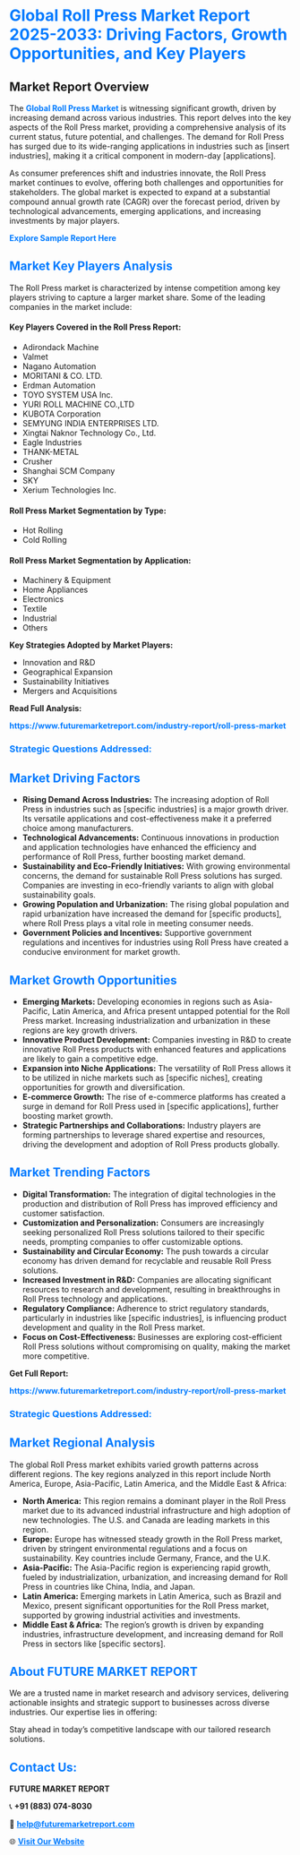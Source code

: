 <h1 style="color: #007BFF;">Global Roll Press Market Report 2025-2033: Driving Factors, Growth Opportunities, and Key Players</h1>

<section id="overview">
<h2>Market Report Overview</h2>
<p>The <a href="https://www.futuremarketreport.com/industry-report/roll-press-market" style="color: #007BFF; text-decoration: none;"><strong>Global Roll Press Market</strong></a> is witnessing significant growth, driven by increasing demand across various industries. This report delves into the key aspects of the Roll Press market, providing a comprehensive analysis of its current status, future potential, and challenges. The demand for Roll Press has surged due to its wide-ranging applications in industries such as [insert industries], making it a critical component in modern-day [applications].</p>
<p>As consumer preferences shift and industries innovate, the Roll Press market continues to evolve, offering both challenges and opportunities for stakeholders. The global market is expected to expand at a substantial compound annual growth rate (CAGR) over the forecast period, driven by technological advancements, emerging applications, and increasing investments by major players.</p>
</section>

<section id="overview">
<p><a href="https://www.futuremarketreport.com/request-sample/reportId=60176" style="color: #007BFF; text-decoration: none;"><strong>Explore Sample Report Here</strong></a></p>
</section>

<section id="key-players">
<h2 style="color: #007BFF;">Market Key Players Analysis</h2>
<p>The Roll Press market is characterized by intense competition among key players striving to capture a larger market share. Some of the leading companies in the market include:</p>
<h4>Key Players Covered in the Roll Press Report:</h4>
<ul><li>Adirondack Machine</li><li>Valmet</li><li>Nagano Automation</li><li>MORITANI &amp; CO. LTD.</li><li>Erdman Automation</li><li>TOYO SYSTEM USA Inc.</li><li>YURI ROLL MACHINE CO.,LTD</li><li>KUBOTA Corporation</li><li>SEMYUNG INDIA ENTERPRISES LTD.</li><li>Xingtai Naknor Technology Co., Ltd.</li><li>Eagle Industries</li><li>THANK-METAL</li><li>Crusher</li><li>Shanghai SCM Company</li><li>SKY</li><li>Xerium Technologies Inc.</li></ul>
<h4>Roll Press Market Segmentation by Type:</h4>
<ul><li>Hot Rolling</li><li>Cold Rolling</li></ul>

<h4>Roll Press Market Segmentation by Application:</h4>
<ul><li>Machinery &amp; Equipment</li><li>Home Appliances</li><li>Electronics</li><li>Textile</li><li>Industrial</li><li>Others</li></ul>
<p><strong>Key Strategies Adopted by Market Players:</strong></p>
<ul>
<li>Innovation and R&D</li>
<li>Geographical Expansion</li>
<li>Sustainability Initiatives</li>
<li>Mergers and Acquisitions</li>
</ul>
</section>

<section>
<p><strong>Read Full Analysis: </strong></p><a href="https://www.futuremarketreport.com/industry-report/roll-press-market" style="color: #007BFF; text-decoration: none;"><strong>https://www.futuremarketreport.com/industry-report/roll-press-market</strong></a>
<h3 style="color: #007BFF;">Strategic Questions Addressed:</h3>
</section>

<section id="driving-factors">
<h2 style="color: #007BFF;">Market Driving Factors</h2>
<ul>
<li><strong>Rising Demand Across Industries:</strong> The increasing adoption of Roll Press in industries such as [specific industries] is a major growth driver. Its versatile applications and cost-effectiveness make it a preferred choice among manufacturers.</li>
<li><strong>Technological Advancements:</strong> Continuous innovations in production and application technologies have enhanced the efficiency and performance of Roll Press, further boosting market demand.</li>
<li><strong>Sustainability and Eco-Friendly Initiatives:</strong> With growing environmental concerns, the demand for sustainable Roll Press solutions has surged. Companies are investing in eco-friendly variants to align with global sustainability goals.</li>
<li><strong>Growing Population and Urbanization:</strong> The rising global population and rapid urbanization have increased the demand for [specific products], where Roll Press plays a vital role in meeting consumer needs.</li>
<li><strong>Government Policies and Incentives:</strong> Supportive government regulations and incentives for industries using Roll Press have created a conducive environment for market growth.</li>
</ul>
</section>

<section id="growth-opportunities">
<h2 style="color: #007BFF;">Market Growth Opportunities</h2>
<ul>
<li><strong>Emerging Markets:</strong> Developing economies in regions such as Asia-Pacific, Latin America, and Africa present untapped potential for the Roll Press market. Increasing industrialization and urbanization in these regions are key growth drivers.</li>
<li><strong>Innovative Product Development:</strong> Companies investing in R&D to create innovative Roll Press products with enhanced features and applications are likely to gain a competitive edge.</li>
<li><strong>Expansion into Niche Applications:</strong> The versatility of Roll Press allows it to be utilized in niche markets such as [specific niches], creating opportunities for growth and diversification.</li>
<li><strong>E-commerce Growth:</strong> The rise of e-commerce platforms has created a surge in demand for Roll Press used in [specific applications], further boosting market growth.</li>
<li><strong>Strategic Partnerships and Collaborations:</strong> Industry players are forming partnerships to leverage shared expertise and resources, driving the development and adoption of Roll Press products globally.</li>
</ul>
</section>

<section id="trending-factors">
<h2 style="color: #007BFF;">Market Trending Factors</h2>
<ul>
<li><strong>Digital Transformation:</strong> The integration of digital technologies in the production and distribution of Roll Press has improved efficiency and customer satisfaction.</li>
<li><strong>Customization and Personalization:</strong> Consumers are increasingly seeking personalized Roll Press solutions tailored to their specific needs, prompting companies to offer customizable options.</li>
<li><strong>Sustainability and Circular Economy:</strong> The push towards a circular economy has driven demand for recyclable and reusable Roll Press solutions.</li>
<li><strong>Increased Investment in R&D:</strong> Companies are allocating significant resources to research and development, resulting in breakthroughs in Roll Press technology and applications.</li>
<li><strong>Regulatory Compliance:</strong> Adherence to strict regulatory standards, particularly in industries like [specific industries], is influencing product development and quality in the Roll Press market.</li>
<li><strong>Focus on Cost-Effectiveness:</strong> Businesses are exploring cost-efficient Roll Press solutions without compromising on quality, making the market more competitive.</li>
</ul>
</section>

<section>
<p><strong>Get Full Report: </strong></p><a href="https://www.futuremarketreport.com/industry-report/roll-press-market" style="color: #007BFF; text-decoration: none;"><strong>https://www.futuremarketreport.com/industry-report/roll-press-market</strong></a>
<h3 style="color: #007BFF;">Strategic Questions Addressed:</h3>
</section>


<section id="regional-analysis">
<h2 style="color: #007BFF;">Market Regional Analysis</h2>
<p>The global Roll Press market exhibits varied growth patterns across different regions. The key regions analyzed in this report include North America, Europe, Asia-Pacific, Latin America, and the Middle East & Africa:</p>
<ul>
<li><strong>North America:</strong> This region remains a dominant player in the Roll Press market due to its advanced industrial infrastructure and high adoption of new technologies. The U.S. and Canada are leading markets in this region.</li>
<li><strong>Europe:</strong> Europe has witnessed steady growth in the Roll Press market, driven by stringent environmental regulations and a focus on sustainability. Key countries include Germany, France, and the U.K.</li>
<li><strong>Asia-Pacific:</strong> The Asia-Pacific region is experiencing rapid growth, fueled by industrialization, urbanization, and increasing demand for Roll Press in countries like China, India, and Japan.</li>
<li><strong>Latin America:</strong> Emerging markets in Latin America, such as Brazil and Mexico, present significant opportunities for the Roll Press market, supported by growing industrial activities and investments.</li>
<li><strong>Middle East & Africa:</strong> The region’s growth is driven by expanding industries, infrastructure development, and increasing demand for Roll Press in sectors like [specific sectors].</li>
</ul>
</section>

<footer>
<h2 style="color: #007BFF;">About FUTURE MARKET REPORT</h2>
<p>We are a trusted name in market research and advisory services, delivering actionable insights and strategic support to businesses across diverse industries. Our expertise lies in offering:</p>

<p>Stay ahead in today’s competitive landscape with our tailored research solutions.</p>

<h2 style="color: #007BFF;">Contact Us:</h2>
<p><strong>FUTURE MARKET REPORT</strong></p>
<p>📞 <strong>+91 (883) 074-8030</strong></p>
<p>📧 <strong><a href="mailto:help@futuremarketreport.com" style="color: #007BFF;">help@futuremarketreport.com</a></strong></p>
<p>🌐 <strong><a href="https://www.futuremarketreport.com/" style="color: #007BFF;">Visit Our Website</a></strong></p>
</footer>